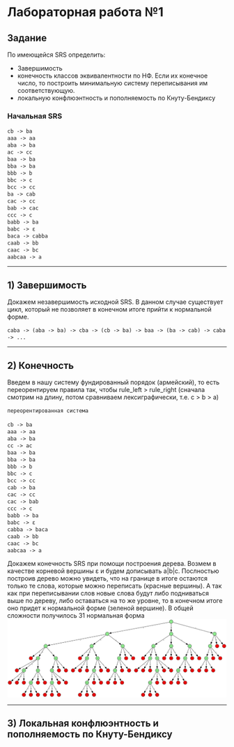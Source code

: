 # Лабораторная работа №1

## Задание


По имеющейся SRS определить:
- Завершимость
- конечность классов эквивалентности по НФ. Если их конечное число, то построить минимальную систему переписывания им соответствующую.
- локальную конфлюэнтность и пополняемость по Кнуту-Бендиксу

### Начальная SRS

```text
cb -> ba
aaa -> aa
aba -> ba
ac -> cc
baa -> ba
bba -> ba
bbb -> b
bbc -> c
bcc -> cc
ba -> cab
cac -> cc
bab -> cac
ccc -> c
babb -> ba
babc -> ε
baca -> cabba
caab -> bb
caac -> bc
aabcaa -> a
```

---

## 1) Завершимость

Докажем незавершимость исходной SRS. В данном случае существует цикл, который не позволяет в конечном итоге прийти к нормальной форме.
```text
caba -> (aba -> ba) -> cba -> (cb -> ba) -> baa -> (ba -> cab) -> caba -> ...
```

---

## 2) Конечность

Введем в нашу систему фундированный порядок (армейский), то есть переорентируем правила так, чтобы rule_left > rule_right (сначала смотрим на длину, потом сравниваем лексиграфически, т.е. c > b > a)

```text
переорентированная система

cb -> ba
aaa -> aa
aba -> ba
cc -> ac
baa -> ba
bba -> ba
bbb -> b
bbc -> c
bcc -> cc
cab -> ba
cac -> cc
cac -> bab
ccc -> c
babb -> ba
babc -> ε
cabba -> baca
caab -> bb
caac -> bc
aabcaa -> a
```

Докажем конечность SRS при помощи построения дерева. Возмем в качестве корневой вершины ε и будем дописывать a|b|c. Послностью построив дерево можно увидеть, что на границе в итоге остаются только те слова, которые можно переписать (красные вершины). А так как при переписывании слов новые слова будут либо подниваться выше по дереву, либо оставаться на то же уровне, то в конечном итоге оно придет к нормальной форме (зеленой вершине). В общей сложности получилось 31 нормальная форма
![Рис. 1. Порождающее дерево](graph/graph.svg)

---

## 3) Локальная конфлюэнтность и пополняемость по Кнуту-Бендиксу

